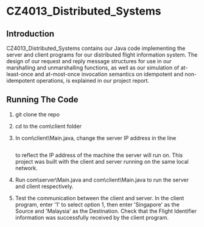 ﻿# CZ4013_Distributed_Systems

## Introduction
<p> CZ4013_Distributed_Systems contains our Java code implementing the server and client programs for our distributed flight information system. The design of our request and reply message structures for use in our marshalling and unmarshalling functions, as well as our simulation of at-least-once and at-most-once invocation semantics on idempotent and non-idempotent operations, is explained in our project report. </p>

## Running The Code
1. git clone the repo

2. cd to the com\client folder

3. In com\client\Main.java, change the server IP address in the line
   ```InetSocketAddress serverAddress = new InetSocketAddress("192.168.0.101", 50001);
   ```
   to reflect the IP address of the machine the server will run on. This project was built with the client and server running on the same local network.

4. Run com\server\Main.java and com\client\Main.java to run the server and client respectively.

5. Test the communication between the client and server. In the client program, enter '1' to select option 1, then enter 'Singapore' as the Source and 'Malaysia' as the Destination. Check that the Flight Identifier information was successfully received by the client program.
